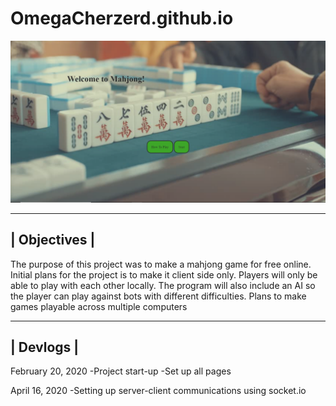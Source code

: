 # OmegaCherzerd.github.io

![App Photo](../images/myMJ.png?raw=true "Title")

-------------------------
|     Objectives        |
-------------------------

The purpose of this project was to make a mahjong game for free online. Initial plans for the project is to make it client side only. Players will only be able to play with each other locally. The program will also include an AI so the player can play against bots with different difficulties. Plans to make games playable across multiple computers

-------------------------
|       Devlogs          |
-------------------------

February 20, 2020
-Project start-up
-Set up all pages

April 16, 2020
-Setting up server-client communications using socket.io
